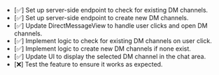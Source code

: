 - [✅] Set up server-side endpoint to check for existing DM channels.
- [✅] Set up server-side endpoint to create new DM channels.
- [✅] Update DirectMessageView to handle user clicks and open DM channels.
- [✅] Implement logic to check for existing DM channels on user click.
- [✅] Implement logic to create new DM channels if none exist.
- [✅] Update UI to display the selected DM channel in the chat area.
- [❌] Test the feature to ensure it works as expected. 